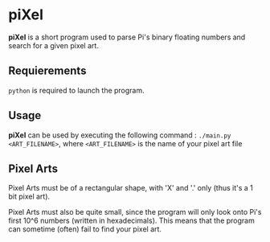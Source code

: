 # piXel

**piXel** is a short program used to parse Pi's binary floating numbers and search for a given pixel art.

## Requierements

`python` is required to launch the program.

## Usage

**piXel** can be used by executing the following command : `./main.py <ART_FILENAME>`, where `<ART_FILENAME>` is the name of your pixel art file

## Pixel Arts

Pixel Arts must be of a rectangular shape, with 'X' and '.' only (thus it's a 1 bit pixel art). 

Pixel Arts must also be quite small, since the program will only look onto Pi's first 10^6 numbers (written in hexadecimals). 
This means that the program can sometime (often) fail to find your pixel art.
